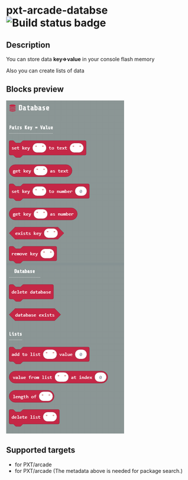 # pxt-arcade-databse ![Build status badge](https://github.com/distintiva/pxt-arcade-settings/workflows/MakeCode/badge.svg)



## Description

You can store data **key=>value** in your console flash memory

Also you can create lists of data


## Blocks preview


![A rendered view of the blocks](blocks.png)

## Supported targets

* for PXT/arcade
* for PXT/arcade
(The metadata above is needed for package search.)

